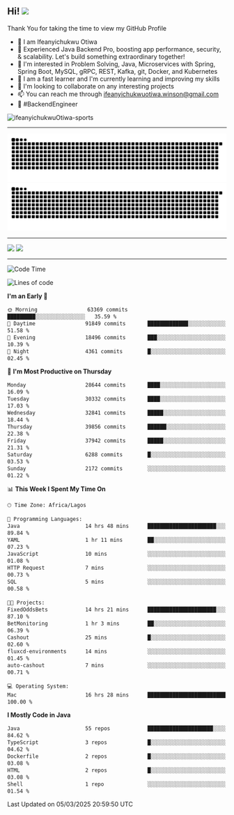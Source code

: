 <!-- BLOG-POST-LIST:START --><!-- BLOG-POST-LIST:END -->

## Hi! <img src="https://media.giphy.com/media/hvRJCLFzcasrR4ia7z/giphy.gif" width="4%"> 

Thank You for taking the time to view my GitHub Profile

- 👋 I am Ifeanyichukwu Otiwa
- 🚀 Experienced Java Backend Pro, boosting app performance, security, & scalability. Let's build something extraordinary together!
- 👀 I'm interested in Problem Solving, Java, Microservices with Spring, Spring Boot, MySQL, gRPC, REST, Kafka, git, Docker, and Kubernetes
- 🌱 I am a fast learner and I'm currently learning and improving my skills
- 💞️ I'm looking to collaborate on any interesting projects
- 📫 You can reach me through ifeanyichukwuotiwa.winson@gmail.com
- 🚀 #BackendEngineer

<p align="left" marginTop="10px"> <img src="https://komarev.com/ghpvc/?username=ifeanyichukwuOtiwa-sports&label=Profile%20views&color=0e75b6&style=for-the-badge" alt="ifeanyichukwuOtiwa-sports" /> </p>

***

<!--🐍📈SNAKEGRAPH / 🌐WEBSITE: https://github.com/Platane/snk -->
![github contribution grid snake animation](https://raw.githubusercontent.com/ifeanyichukwuOtiwa-sports/ifeanyichukwuOtiwa-sports/output/github-contribution-grid-snake-dark.svg#gh-dark-mode-only)![github contribution grid snake animation](https://raw.githubusercontent.com/ifeanyichukwuOtiwa-sports/ifeanyichukwuOtiwa-sports/output/github-contribution-grid-snake.svg#gh-light-mode-only)

***

<p float="left">
  <img float="left" src="https://github-readme-stats.vercel.app/api?username=ifeanyichukwuOtiwa-sports&count_private=true&include_all_commits=true&theme=react&show_icons=true" />
  <img float="right" src="https://github-readme-stats.vercel.app/api/top-langs/?username=ifeanyichukwuOtiwa-sports&layout=compact&show_icons=true&theme=react" /> 
</p>

***



<!--START_SECTION:waka-->
![Code Time](http://img.shields.io/badge/Code%20Time-3%2C515%20hrs%2039%20mins-blue)

![Lines of code](https://img.shields.io/badge/From%20Hello%20World%20I%27ve%20Written-44.6%20million%20lines%20of%20code-blue)

**I'm an Early 🐤** 

```text
🌞 Morning                63369 commits       █████████░░░░░░░░░░░░░░░░   35.59 % 
🌆 Daytime                91849 commits       █████████████░░░░░░░░░░░░   51.58 % 
🌃 Evening                18496 commits       ███░░░░░░░░░░░░░░░░░░░░░░   10.39 % 
🌙 Night                  4361 commits        █░░░░░░░░░░░░░░░░░░░░░░░░   02.45 % 
```
📅 **I'm Most Productive on Thursday** 

```text
Monday                   28644 commits       ████░░░░░░░░░░░░░░░░░░░░░   16.09 % 
Tuesday                  30332 commits       ████░░░░░░░░░░░░░░░░░░░░░   17.03 % 
Wednesday                32841 commits       █████░░░░░░░░░░░░░░░░░░░░   18.44 % 
Thursday                 39856 commits       ██████░░░░░░░░░░░░░░░░░░░   22.38 % 
Friday                   37942 commits       █████░░░░░░░░░░░░░░░░░░░░   21.31 % 
Saturday                 6288 commits        █░░░░░░░░░░░░░░░░░░░░░░░░   03.53 % 
Sunday                   2172 commits        ░░░░░░░░░░░░░░░░░░░░░░░░░   01.22 % 
```


📊 **This Week I Spent My Time On** 

```text
🕑︎ Time Zone: Africa/Lagos

💬 Programming Languages: 
Java                     14 hrs 48 mins      ██████████████████████░░░   89.84 % 
YAML                     1 hr 11 mins        ██░░░░░░░░░░░░░░░░░░░░░░░   07.23 % 
JavaScript               10 mins             ░░░░░░░░░░░░░░░░░░░░░░░░░   01.08 % 
HTTP Request             7 mins              ░░░░░░░░░░░░░░░░░░░░░░░░░   00.73 % 
SQL                      5 mins              ░░░░░░░░░░░░░░░░░░░░░░░░░   00.58 % 

🐱‍💻 Projects: 
FixedOddsBets            14 hrs 21 mins      ██████████████████████░░░   87.10 % 
BetMonitoring            1 hr 3 mins         ██░░░░░░░░░░░░░░░░░░░░░░░   06.39 % 
Cashout                  25 mins             █░░░░░░░░░░░░░░░░░░░░░░░░   02.60 % 
fluxcd-environments      14 mins             ░░░░░░░░░░░░░░░░░░░░░░░░░   01.45 % 
auto-cashout             7 mins              ░░░░░░░░░░░░░░░░░░░░░░░░░   00.71 % 

💻 Operating System: 
Mac                      16 hrs 28 mins      █████████████████████████   100.00 % 
```

**I Mostly Code in Java** 

```text
Java                     55 repos            █████████████████████░░░░   84.62 % 
TypeScript               3 repos             █░░░░░░░░░░░░░░░░░░░░░░░░   04.62 % 
Dockerfile               2 repos             █░░░░░░░░░░░░░░░░░░░░░░░░   03.08 % 
HTML                     2 repos             █░░░░░░░░░░░░░░░░░░░░░░░░   03.08 % 
Shell                    1 repo              ░░░░░░░░░░░░░░░░░░░░░░░░░   01.54 % 
```




 Last Updated on 05/03/2025 20:59:50 UTC
<!--END_SECTION:waka-->

<!--
<p align="center">
![trophy](https://github-profile-trophy.vercel.app/?username=ifeanyichukwuOtiwa-sports&theme=onedark) (https://github.com/ryo-ma/github-profile-trophy)
</p>
-->

<!---
ifeanyi-otiwa/ifeanyi-otiwa is a ✨ special ✨ repository because its `README.md` (this file) appears on your GitHub profile.
You can click the Preview link to take a look at your changes.
--->
